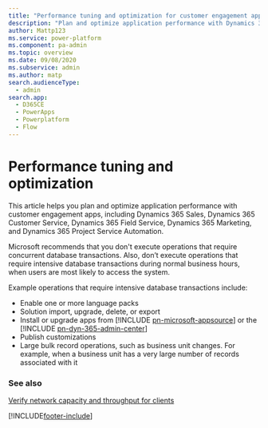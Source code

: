 ```yaml
---
title: "Performance tuning and optimization for customer engagement apps"
description: "Plan and optimize application performance with Dynamics 365 customer engagement apps."
author: Mattp123
ms.service: power-platform
ms.component: pa-admin
ms.topic: overview
ms.date: 09/08/2020
ms.subservice: admin
ms.author: matp
search.audienceType: 
  - admin
search.app:
  - D365CE
  - PowerApps
  - Powerplatform
  - Flow
---
```

# Performance tuning and optimization

This article helps you plan and optimize application performance with customer engagement apps, including Dynamics 365 Sales, Dynamics 365 Customer Service, Dynamics 365 Field Service, Dynamics 365 Marketing, and Dynamics 365 Project Service Automation.  

Microsoft recommends that you don't execute operations that require concurrent database transactions. Also, don’t execute operations that require intensive database transactions during normal business hours, when users are most likely to access the system. 

Example operations that require intensive database transactions include:

- Enable one or more language packs
- Solution import, upgrade, delete, or export
- Install or upgrade apps from [!INCLUDE [pn-microsoft-appsource](../includes/pn-microsoft-appsource.md)] or the [!INCLUDE [pn-dyn-365-admin-center](../includes/pn-dyn-365-admin-center.md)] 
- Publish customizations
- Large bulk record operations, such as business unit changes. For example, when a business unit has a very large number of records associated with it

### See also
[Verify network capacity and throughput for clients](verify-network-capacity-throughput-clients.md) <br />




[!INCLUDE[footer-include](../includes/footer-banner.md)]
